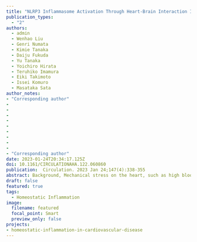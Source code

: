 ```yaml
---
title: "NLRP3 Inflammasome Activation Through Heart-Brain Interaction Initiates Cardiac Inflammation and Hypertrophy During Pressure Overload"
publication_types:
  - "2"
authors:
  - admin
  - Wenhao Liu
  - Genri Numata
  - Kimie Tanaka
  - Daiju Fukuda
  - Yu Tanaka
  - Yoichiro Hirata
  - Teruhiko Imamura
  - Eiki Takimoto
  - Issei Komuro
  - Masataka Sata
author_notes:
- "Corresponding author"
-
-
-
-
-
-
-
-
-
- "Corresponding author"
date: 2023-01-24T20:34:17.125Z
doi: 10.1161/CIRCULATIONAHA.122.060860
publication:  Circulation. 2023 Jan 24;147(4):338-355
abstract: Background, Mechanical stress on the heart, such as high blood pressure, initiates inflammation and causes hypertrophic heart disease. However, the regulatory mechanism of inflammation and its role in the stressed heart remain unclear. IL-1β (interleukin-1β) is a proinflammatory cytokine that causes cardiac hypertrophy and heart failure. Here, we show that NLRP3 (neural signals activate the nucleotide-binding domain, leucine-rich-containing family, pyrin domain-containing 3) inflammasome for IL-1β production to induce adaptive hypertrophy in the stressed heart. Methods, C57BL/6 mice, knockout mouse strains for NLRP3 and P2RX7 (P2X purinoceptor 7), and adrenergic neuron-specific knockout mice for SLC17A9, a secretory vesicle protein responsible for the storage and release of ATP, were used for analysis. Pressure overload was induced by transverse aortic constriction. Various animal models were used, including pharmacological treatment with apyrase, lipopolysaccharide, 2'(3')-O-(4-benzoylbenzoyl)-ATP, MCC950, anti-IL-1β antibodies, clonidine, pseudoephedrine, isoproterenol, and bisoprolol, left stellate ganglionectomy, and ablation of cardiac afferent nerves with capsaicin. Cardiac function and morphology, gene expression, myocardial IL-1β and caspase-1 activity, and extracellular ATP level were assessed. In vitro experiments were performed using primary cardiomyocytes and fibroblasts from rat neonates and human microvascular endothelial cell line. Cell surface area and proliferation were assessed. Results, Genetic disruption of NLRP3 resulted in significant loss of IL-1β production, cardiac hypertrophy, and contractile function during pressure overload. A bone marrow transplantation experiment revealed an essential role of NLRP3 in cardiac nonimmune cells in myocardial IL-1β production and cardiac phenotype. Pharmacological depletion of extracellular ATP or genetic disruption of the P2X7 receptor suppressed myocardial NLRP3 inflammasome activity during pressure overload, indicating an important role of ATP/P2X7 axis in cardiac inflammation and hypertrophy. Extracellular ATP induced hypertrophic changes of cardiac cells in an NLRP3- and IL-1β-dependent manner in vitro. Manipulation of the sympathetic nervous system suggested sympathetic efferent nerves as the main source of extracellular ATP. Depletion of ATP release from sympathetic efferent nerves, ablation of cardiac afferent nerves, or a lipophilic β-blocker reduced cardiac extracellular ATP level, and inhibited NLRP3 inflammasome activation, IL-1β production, and adaptive cardiac hypertrophy during pressure overload. Conclusions, Cardiac inflammation and hypertrophy are regulated by heart-brain interaction. Controlling neural signals might be important for the treatment of hypertensive heart disease.
draft: false
featured: true
tags:
  - Homeostatic Inflammation
image:
  filename: featured
  focal_point: Smart
  preview_only: false
projects:
- homeostatic-inflammation-in-cardiovascular-disease
---
```



